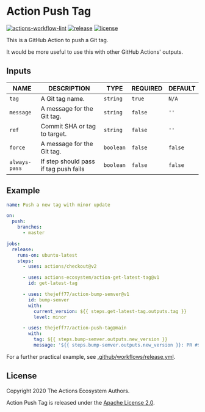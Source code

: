 # Action Push Tag

[![actions-workflow-lint][actions-workflow-lint-badge]][actions-workflow-lint]
[![release][release-badge]][release]
[![license][license-badge]][license]

This is a GitHub Action to push a Git tag.

It would be more useful to use this with other GitHub Actions' outputs.

## Inputs

|   NAME       |        DESCRIPTION                     |   TYPE   | REQUIRED | DEFAULT |
| ------------ | -------------------------------------- | -------- | -------- | ------- |
| `tag`        | A Git tag name.                        | `string` | `true`   | `N/A`   |
| `message`    | A message for the Git tag.             | `string` | `false`  | `''`    |
| `ref`        | Commit SHA or tag to target.           | `string` | `false`  | `''`    |
| `force`      | A message for the Git tag.             | `boolean`| `false`  | `false` |
| `always-pass`| If step should pass if tag push fails  | `boolean`| `false`  | `false` |

## Example

```yaml
name: Push a new tag with minor update

on:
  push:
    branches:
      - master

jobs:
  release:
    runs-on: ubuntu-latest
    steps:
      - uses: actions/checkout@v2

      - uses: actions-ecosystem/action-get-latest-tag@v1
        id: get-latest-tag

      - uses: thejeff77/action-bump-semver@v1
        id: bump-semver
        with:
          current_version: ${{ steps.get-latest-tag.outputs.tag }}
          level: minor

      - uses: thejeff77/action-push-tag@main
        with:
          tag: ${{ steps.bump-semver.outputs.new_version }}
          message: '${{ steps.bump-semver.outputs.new_version }}: PR #${{ github.event.pull_request.number }} ${{ github.event.pull_request.title }}'
```

For a further practical example, see [.github/workflows/release.yml](.github/workflows/release.yml).

## License

Copyright 2020 The Actions Ecosystem Authors.

Action Push Tag is released under the [Apache License 2.0](./LICENSE).

<!-- badge links -->

[actions-workflow-lint]: https://github.com/actions-ecosystem/action-push-tag/actions?query=workflow%3ALint
[actions-workflow-lint-badge]: https://img.shields.io/github/workflow/status/actions-ecosystem/action-push-tag/Lint?label=Lint&style=for-the-badge&logo=github

[release]: https://github.com/actions-ecosystem/action-push-tag/releases
[release-badge]: https://img.shields.io/github/v/release/actions-ecosystem/action-push-tag?style=for-the-badge&logo=github

[license]: LICENSE
[license-badge]: https://img.shields.io/github/license/actions-ecosystem/action-add-labels?style=for-the-badge

